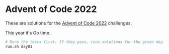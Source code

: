 # Advent of Code 2022

These are solutions for the [Advent of Code 2022](https://adventofcode.com/2022) challenges.

This year it's Go time.

```bash
# Runs the tests first. If they pass, runs solutions for the given day.
run.sh day01
```
